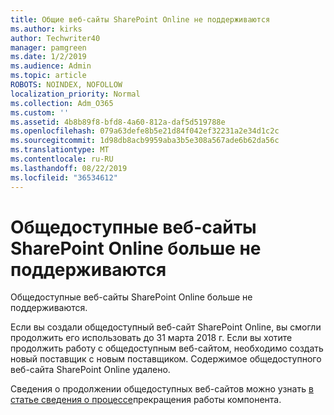 ```yaml
---
title: Общие веб-сайты SharePoint Online не поддерживаются
ms.author: kirks
author: Techwriter40
manager: pamgreen
ms.date: 1/2/2019
ms.audience: Admin
ms.topic: article
ROBOTS: NOINDEX, NOFOLLOW
localization_priority: Normal
ms.collection: Adm_O365
ms.custom: ''
ms.assetid: 4b8b89f8-bfd8-4a60-812a-daf5d519788e
ms.openlocfilehash: 079a63defe8b5e21d84f042ef32231a2e34d1c2c
ms.sourcegitcommit: 1d98db8acb9959aba3b5e308a567ade6b62da56c
ms.translationtype: MT
ms.contentlocale: ru-RU
ms.lasthandoff: 08/22/2019
ms.locfileid: "36534612"
---
```

# <a name="sharepoint-online-public-websites-have-been-discontinued"></a>Общедоступные веб-сайты SharePoint Online больше не поддерживаются

Общедоступные веб-сайты SharePoint Online больше не поддерживаются.

Если вы создали общедоступный веб-сайт SharePoint Online, вы смогли продолжить его использовать до 31 марта 2018 г. Если вы хотите продолжить работу с общедоступным веб-сайтом, необходимо создать новый поставщик с новым поставщиком. Содержимое общедоступного веб-сайта SharePoint Online удалено.

Сведения о продолжении общедоступных веб-сайтов можно узнать [в статье сведения о процессе](https://go.microsoft.com/fwlink/?linkid=866980)прекращения работы компонента.
